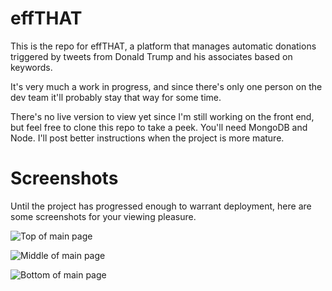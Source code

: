 # effTHAT

This is the repo for effTHAT, a platform that manages automatic donations triggered by tweets from Donald Trump and his associates based on keywords.

It's very much a work in progress, and since there's only one person on the dev team it'll probably stay that way for some time.

There's no live version to view yet since I'm still working on the front end, but feel free to clone this repo to take a peek. You'll need MongoDB and Node. I'll post better instructions when the project is more mature.

# Screenshots

Until the project has progressed enough to warrant deployment, here are some screenshots for your viewing pleasure.

![Top of main page](/../screenshots/screenshots/eff-that-1.png?raw=true "Top of main page")

![Middle of main page](/../screenshots/screenshots/eff-that-2.png?raw=true "Middle of main page")

![Bottom of main page](/../screenshots/screenshots/eff-that-3.png?raw=true "Bottom of main page")

